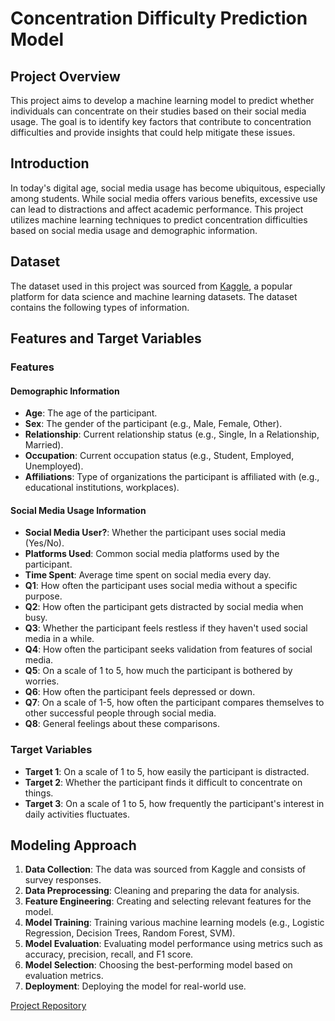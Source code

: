 # Concentration Difficulty Prediction Model

## Project Overview

This project aims to develop a machine learning model to predict whether individuals can concentrate on their studies based on their social media usage. The goal is to identify key factors that contribute to concentration difficulties and provide insights that could help mitigate these issues.

## Introduction

In today's digital age, social media usage has become ubiquitous, especially among students. While social media offers various benefits, excessive use can lead to distractions and affect academic performance. This project utilizes machine learning techniques to predict concentration difficulties based on social media usage and demographic information.

## Dataset

The dataset used in this project was sourced from [Kaggle](https://www.kaggle.com/), a popular platform for data science and machine learning datasets. The dataset contains the following types of information.

## Features and Target Variables

### Features

#### Demographic Information

- **Age**: The age of the participant.
- **Sex**: The gender of the participant (e.g., Male, Female, Other).
- **Relationship**: Current relationship status (e.g., Single, In a Relationship, Married).
- **Occupation**: Current occupation status (e.g., Student, Employed, Unemployed).
- **Affiliations**: Type of organizations the participant is affiliated with (e.g., educational institutions, workplaces).

#### Social Media Usage Information

- **Social Media User?**: Whether the participant uses social media (Yes/No).
- **Platforms Used**: Common social media platforms used by the participant.
- **Time Spent**: Average time spent on social media every day.
- **Q1**: How often the participant uses social media without a specific purpose.
- **Q2**: How often the participant gets distracted by social media when busy.
- **Q3**: Whether the participant feels restless if they haven't used social media in a while.
- **Q4**: How often the participant seeks validation from features of social media.
- **Q5**: On a scale of 1 to 5, how much the participant is bothered by worries.
- **Q6**: How often the participant feels depressed or down.
- **Q7**: On a scale of 1-5, how often the participant compares themselves to other successful people through social media.
- **Q8**: General feelings about these comparisons.

### Target Variables

- **Target 1**: On a scale of 1 to 5, how easily the participant is distracted.
- **Target 2**: Whether the participant finds it difficult to concentrate on things.
- **Target 3**: On a scale of 1 to 5, how frequently the participant's interest in daily activities fluctuates.

## Modeling Approach

1. **Data Collection**: The data was sourced from Kaggle and consists of survey responses.
2. **Data Preprocessing**: Cleaning and preparing the data for analysis.
3. **Feature Engineering**: Creating and selecting relevant features for the model.
4. **Model Training**: Training various machine learning models (e.g., Logistic Regression, Decision Trees, Random Forest, SVM).
5. **Model Evaluation**: Evaluating model performance using metrics such as accuracy, precision, recall, and F1 score.
6. **Model Selection**: Choosing the best-performing model based on evaluation metrics.
7. **Deployment**: Deploying the model for real-world use.


 [Project Repository](https://github.com/cepdnaclk/e19-co544-Concentration-Difficulty-Prediction-Model)








